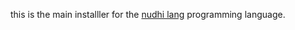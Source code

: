 this is the main installler for the [nudhi lang](https://github.com/nudhi-lang/nudhi_lang) programming language.
